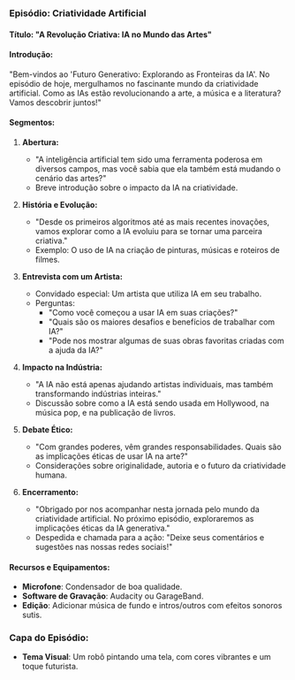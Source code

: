 

### Episódio: Criatividade Artificial

#### Título: **"A Revolução Criativa: IA no Mundo das Artes"**

#### Introdução:
"Bem-vindos ao 'Futuro Generativo: Explorando as Fronteiras da IA'. No episódio de hoje, mergulhamos no fascinante mundo da criatividade artificial. Como as IAs estão revolucionando a arte, a música e a literatura? Vamos descobrir juntos!"

#### Segmentos:

1. **Abertura:**
   - "A inteligência artificial tem sido uma ferramenta poderosa em diversos campos, mas você sabia que ela também está mudando o cenário das artes?"
   - Breve introdução sobre o impacto da IA na criatividade.

2. **História e Evolução:**
   - "Desde os primeiros algoritmos até as mais recentes inovações, vamos explorar como a IA evoluiu para se tornar uma parceira criativa."
   - Exemplo: O uso de IA na criação de pinturas, músicas e roteiros de filmes.

3. **Entrevista com um Artista:**
   - Convidado especial: Um artista que utiliza IA em seu trabalho.
   - Perguntas:
     - "Como você começou a usar IA em suas criações?"
     - "Quais são os maiores desafios e benefícios de trabalhar com IA?"
     - "Pode nos mostrar algumas de suas obras favoritas criadas com a ajuda da IA?"

4. **Impacto na Indústria:**
   - "A IA não está apenas ajudando artistas individuais, mas também transformando indústrias inteiras."
   - Discussão sobre como a IA está sendo usada em Hollywood, na música pop, e na publicação de livros.

5. **Debate Ético:**
   - "Com grandes poderes, vêm grandes responsabilidades. Quais são as implicações éticas de usar IA na arte?"
   - Considerações sobre originalidade, autoria e o futuro da criatividade humana.

6. **Encerramento:**
   - "Obrigado por nos acompanhar nesta jornada pelo mundo da criatividade artificial. No próximo episódio, exploraremos as implicações éticas da IA generativa."
   - Despedida e chamada para a ação: "Deixe seus comentários e sugestões nas nossas redes sociais!"

#### Recursos e Equipamentos:
- **Microfone**: Condensador de boa qualidade.
- **Software de Gravação**: Audacity ou GarageBand.
- **Edição**: Adicionar música de fundo e intros/outros com efeitos sonoros sutis.

### Capa do Episódio:
- **Tema Visual**: Um robô pintando uma tela, com cores vibrantes e um toque futurista.
